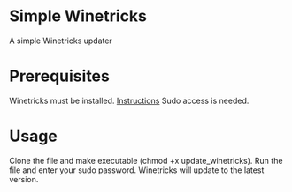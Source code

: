 # Simple Winetricks
A simple Winetricks updater

# Prerequisites
Winetricks must be installed. [Instructions](https://github.com/Winetricks/winetricks#installing)
Sudo access is needed.

# Usage
Clone the file and make executable (chmod +x update_winetricks).
Run the file and enter your sudo password.
Winetricks will update to the latest version.
